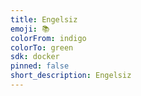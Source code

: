 ```yaml
---
title: Engelsiz
emoji: 📚
colorFrom: indigo
colorTo: green
sdk: docker
pinned: false
short_description: Engelsiz
---
```

